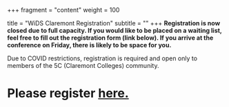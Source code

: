 +++
fragment = "content"
weight = 100

title = "WiDS Claremont Registration"
subtitle = ""
+++
<b>Registration is now closed due to full capacity.  If you would like to be placed on a waiting list, feel free to fill out the registration form (link below).  If you arrive at the conference on Friday, there is likely to be space for you.</b>

Due to COVID restrictions, registration is required and open only to members of the 5C (Claremont Colleges) community.  

<h1>Please register <a href= "https://forms.gle/u1tdLkg3raJJMuwS9" target = "_blank">here.</a></h1>

